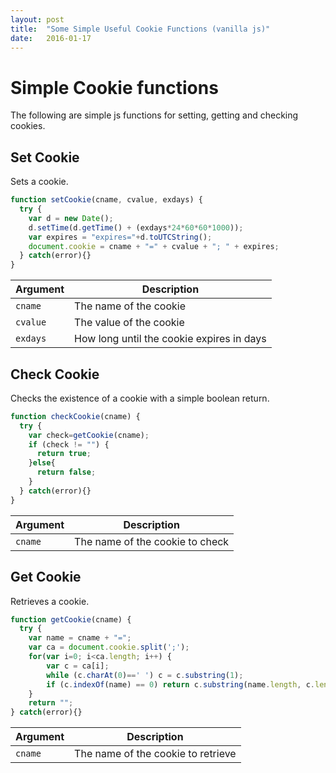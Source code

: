 ```yaml
---
layout: post
title:  "Some Simple Useful Cookie Functions (vanilla js)"
date:   2016-01-17
---
```


# Simple Cookie functions

The following are simple js functions for setting, getting and checking cookies.

## Set Cookie

Sets a cookie.

```js
function setCookie(cname, cvalue, exdays) {
  try {
    var d = new Date();
    d.setTime(d.getTime() + (exdays*24*60*60*1000));
    var expires = "expires="+d.toUTCString();
    document.cookie = cname + "=" + cvalue + "; " + expires;
  } catch(error){}
}
```

| Argument | Description |
| -------- | ----------- |
| `cname` | The name of the cookie |
| `cvalue` | The value of the cookie |
| `exdays` | How long until the cookie expires in days |

## Check Cookie

Checks the existence of a cookie with a simple boolean return.

```js
function checkCookie(cname) {
  try {
    var check=getCookie(cname);
    if (check != "") {
      return true;
    }else{
      return false;
    }
  } catch(error){}
}
```

|Argument|Description|
|--------|-----------|
|`cname`|The name of the cookie to check|

## Get Cookie

Retrieves a cookie.

```js
function getCookie(cname) {
  try {
    var name = cname + "=";
    var ca = document.cookie.split(';');
    for(var i=0; i<ca.length; i++) {
        var c = ca[i];
        while (c.charAt(0)==' ') c = c.substring(1);
        if (c.indexOf(name) == 0) return c.substring(name.length, c.length);
    }
    return "";
} catch(error){}
```

|Argument|Description|
|--------|-----------|
|`cname`|The name of the cookie to retrieve|
